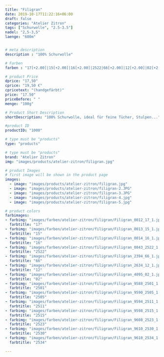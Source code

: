 ```yaml
---
title: "Filigran"
date: 2019-10-17T11:22:16+06:00
draft: false
categories: "Atelier Zitron"
tags: ["Schurwolle", "2.5-3.5"]
nadel: "2,5-3,5" 
laenge: "600m"	


# meta description
description : "100% Schurwolle"

# Farben
farben : "17[+2.00]|15[+2.00]|16[+2.00]|2522|66[+2.00]|12[+2.00]|02[+2.00]|2501|2505|2511|2515|2523|2530|2534"

# product Price
dprice: "17,50"
cprice: "19,50 €"
cpricetext: "(handgefärbt)"
price: "17.50"
priceBefore: " "
menge: "100g"

# Product Short Description
shortDescription: "100% Schurwolle, ideal für feine Tücher, Stulpen..."

#product ID
productID: "1000"

# type must be "products"
type: "products"

# type must be "products"
brand: "Atelier Zitron"
img: "images/products/atelier-zitron/filigran.jpg"   

# product Images
# first image will be shown in the product page
images:
  - image: "images/products/atelier-zitron/filigran.jpg"
  - image: "images/products/atelier-zitron/filigran-2.JPG"
  - image: "images/products/atelier-zitron/filigran-3.JPG"
  - image: "images/products/atelier-zitron/filigran-4.jpg"
  - image: "images/products/atelier-zitron/filigran-5.jpg"

# product colors
farbimages:
- farbimg: "images/farben/atelier-zitron/filigran/Filigran_0012_17_1.jpg"	
  farbtitle: "17"
- farbimg: "images/farben/atelier-zitron/filigran/Filigran_0013_15_1.jpg"	
  farbtitle: "15"
- farbimg: "images/farben/atelier-zitron/filigran/Filigran_0014_16_1.jpg"	
  farbtitle: "16"
- farbimg: "images/farben/atelier-zitron/filigran/Filigran_0843_2522_1.jpg"
  farbtitle: "2522"
- farbimg: "images/farben/atelier-zitron/filigran/Filigran_2394_66_1.jpg"	
  farbtitle: "66"
- farbimg: "images/farben/atelier-zitron/filigran/Filigran_2634_12_1.jpg"	
  farbtitle: "12"
- farbimg: "images/farben/atelier-zitron/filigran/Filigran_4095_02_1.jpg"	
  farbtitle: "02"
- farbimg: "images/farben/atelier-zitron/filigran/Filigran_9588_2501_1.jpg"	
  farbtitle: "2501"
- farbimg: "images/farben/atelier-zitron/filigran/Filigran_9590_2505_1.jpg"	
  farbtitle: "2505"
- farbimg: "images/farben/atelier-zitron/filigran/Filigran_9594_2511_1.jpg"	
  farbtitle: "2511"
- farbimg: "images/farben/atelier-zitron/filigran/Filigran_9598_2515_1.jpg"	
  farbtitle: "2515"
- farbimg: "images/farben/atelier-zitron/filigran/Filigran_9608_2523_1.jpg"	
  farbtitle: "2523"
- farbimg: "images/farben/atelier-zitron/filigran/Filigran_9610_2530_1.jpg"	
  farbtitle: "2530"
- farbimg: "images/farben/atelier-zitron/filigran/Filigran_9618_2534_1.jpg"	
  farbtitle: "2534"

---
```



